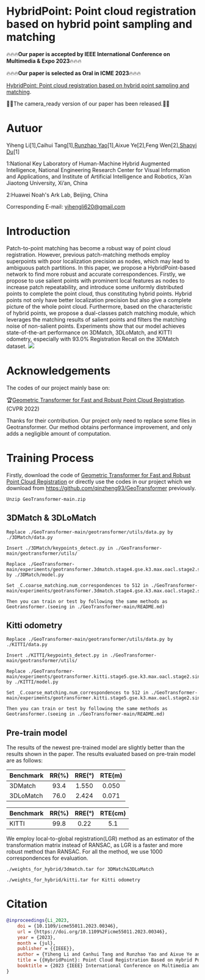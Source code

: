# HybridPoint: Point cloud registration based on hybrid point sampling and matching

🔥🔥🔥**Our paper is accepted by IEEE International Conference on Multimedia & Expo 2023**🔥🔥🔥

🔥🔥🔥**Our paper is selected as Oral in ICME 2023**🔥🔥🔥

[HybridPoint: Point cloud registration based on hybrid point sampling and matching](https://arxiv.org/abs/2303.16526).

🚀🚀The camera_ready version of our paper has been released.🚀🚀
# Autuor
Yiheng Li[1],Caihui Tang[1],[Runzhao Yao](https://scholar.google.com.sg/citations?user=udCF7q4AAAAJ)[1],Aixue Ye[2],Feng Wen[2],[Shaoyi Du](https://scholar.google.com.hk/citations?user=r2bk4sQAAAAJ)[1]

1:National Key Laboratory of Human-Machine Hybrid Augmented Intelligence,
  National Engineering Research Center for Visual Information and Applications,
  and Institute of Artificial Intelligence and Robotics, 
  Xi’an Jiaotong University, Xi’an, China
  
2:Huawei Noah's Ark Lab, Beijing, China

Corresponding E-mail: yihengli620@gmail.com
# Introduction
Patch-to-point matching has become a robust way of point cloud registration. However, previous patch-matching methods employ superpoints with poor localization precision as nodes, which may lead to ambiguous patch partitions. In this paper, we propose a HybridPoint-based network to find more robust and accurate correspondences. Firstly, we propose to use salient points with prominent local features as nodes to increase patch repeatability, and introduce some uniformly distributed points to complete the point cloud, thus constituting hybrid points. Hybrid points not only have better localization precision but also give a complete picture of the whole point cloud. Furthermore, based on the characteristic of hybrid points, we propose a dual-classes patch matching module, which leverages the matching results of salient points and filters the matching noise of non-salient points. Experiments show that our model achieves state-of-the-art performance on 3DMatch, 3DLoMatch, and KITTI odometry, especially with 93.0% Registration Recall on the 3DMatch dataset.
![](assert/overview.png)

# Acknowledgements
The codes of our project mainly base on:

🏆[Geometric Transformer for Fast and Robust Point Cloud Registration](https://github.com/qinzheng93/GeoTransformer). (CVPR 2022)

Thanks for their contribution. Our project only need to replace some files in Geotransformer. Our method obtains performance improvement, and only adds a negligible amount of computation.

# Training Process
Firstly, download the code of [Geometric Transformer for Fast and Robust Point Cloud Registration](https://github.com/qinzheng93/GeoTransformer) or directly use the codes in our project which we download from https://github.com/qinzheng93/GeoTransformer previously.
```
Unzip GeoTransformer-main.zip
```
## 3DMatch & 3DLoMatch
```
Replace ./GeoTransformer-main/geotransformer/utils/data.py by ./3DMatch/data.py

Insert ./3DMatch/keypoints_detect.py in ./GeoTransformer-main/geotransformer/utils/

Replace ./GeoTransformer-main/experiments/geotransformer.3dmatch.stage4.gse.k3.max.oacl.stage2.sinkhorn/model.py by ./3DMatch/model.py

Set _C.coarse_matching.num_correspondences to 512 in ./GeoTransformer-main/experiments/geotransformer.3dmatch.stage4.gse.k3.max.oacl.stage2.sinkhorn/config.py

Then you can train or test by following the same methods as Geotransformer.(seeing in ./GeoTransformer-main/README.md)
```
## Kitti odometry
```
Replace ./GeoTransformer-main/geotransformer/utils/data.py by ./KITTI/data.py

Insert ./KITTI/keypoints_detect.py in ./GeoTransformer-main/geotransformer/utils/

Replace ./GeoTransformer-main/experiments/geotransformer.kitti.stage5.gse.k3.max.oacl.stage2.sinkhorn/model.py by ./KITTI/model.py

Set _C.coarse_matching.num_correspondences to 512 in ./GeoTransformer-main/experiments/geotransformer.kitti.stage5.gse.k3.max.oacl.stage2.sinkhorn/config.py

Then you can train or test by following the same methods as Geotransformer.(seeing in ./GeoTransformer-main/README.md)
```
## Pre-train model
The results of the newest pre-trained model are slightly better than the results shown in the paper.
The results evaluated based on pre-train model are as follows:

| Benchmark |  RR(%)  |  RRE(°)   |  RTE(m)   |
| :-------- | :---: | :---: | :---: |
| 3DMatch   | 93.4  | 1.550  | 0.050  |
| 3DLoMatch | 76.0  | 2.424  | 0.071  |

| Benchmark |  RR(%)  |  RRE(°)   |  RTE(cm)   |
| :-------- | :---: | :---: | :---: |
| KITTI   | 99.8  | 0.22  | 5.1  |

We employ local-to-global registration(LGR) method as an estimator of the transformation matrix instead of RANSAC, as LGR is a faster and more robust method than RANSAC. For all the method, we use 1000 correspondences for evaluation.

```
./weights_for_hybrid/3dmatch.tar for 3DMatch&3DLoMatch

./weights_for_hybrid/kitti.tar for Kitti odometry
```
# Citation
```bibtex
@inproceedings{Li_2023,
    doi = {10.1109/icme55011.2023.00346},
    url = {https://doi.org/10.1109%2Ficme55011.2023.00346},
    year = {2023},
    month = {jul},
    publisher = {{IEEE}},
    author = {Yiheng Li and Canhui Tang and Runzhao Yao and Aixue Ye and Feng Wen and Shaoyi Du},
    title = {{HybridPoint}: Point Cloud Registration Based on Hybrid Point Sampling and Matching},
    booktitle = {2023 {IEEE} International Conference on Multimedia and Expo ({ICME})}
} 
```
